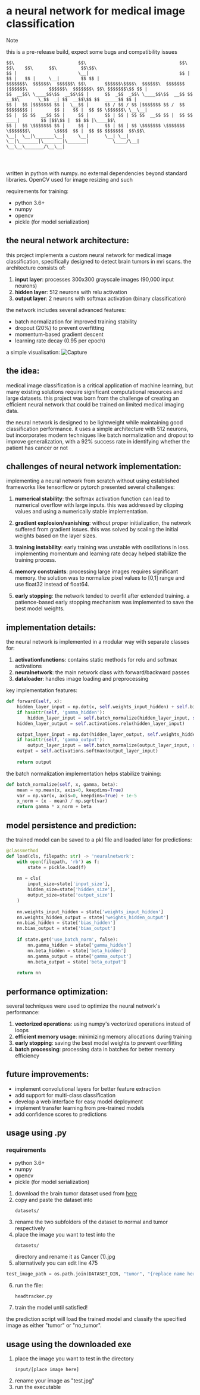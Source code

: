 # **a neural network for medical image classification**

> [!NOTE]
> this is a pre-release build, expect some bugs and compatibility issues

```
$$\                        $$\                                   $$\                  $$\    $$\      $$\         $$\$$\ 
$$ |                       \__|                                  $$ |                 $$ |   $$ |     \__|        $$ $$ |
$$$$$$$\  $$$$$$\  $$$$$$\ $$\       $$$$$$\$$$$\  $$$$$$\  $$$$$$$ |$$$$$$\        $$$$$$\  $$$$$$$\ $$\ $$$$$$$\$$ $$ |
$$  __$$\ \____$$\$$  __$$\$$ |      $$  _$$  _$$\ \____$$\$$  __$$ $$  __$$\       \_$$  _| $$  __$$\$$ $$  _____$$ $$ |
$$ |  $$ |$$$$$$$ $$ |  \__$$ |      $$ / $$ / $$ |$$$$$$$ $$ /  $$ $$$$$$$$ |        $$ |   $$ |  $$ $$ \$$$$$$\ \__\__|
$$ |  $$ $$  __$$ $$ |     $$ |      $$ | $$ | $$ $$  __$$ $$ |  $$ $$   ____|        $$ |$$\$$ |  $$ $$ |\____$$\       
$$ |  $$ \$$$$$$$ $$ |     $$ |      $$ | $$ | $$ \$$$$$$$ \$$$$$$$ \$$$$$$$\         \$$$$  $$ |  $$ $$ $$$$$$$  $$\$$\ 
\__|  \__|\_______\__|     \__|      \__| \__| \__|\_______|\_______|\_______|         \____/\__|  \__\__\_______/\__\__|
                                                                                                                         
                                                                                                                         
                                                                                                                         
```

written in python with numpy. no external dependencies beyond standard libraries. OpenCV used for image resizing and such

requirements for training:
- python 3.6+
- numpy
- opencv
- pickle (for model serialization)

## **the neural network architecture:**

this project implements a custom neural network for medical image classification, specifically designed to detect brain tumors in mri scans. the architecture consists of:

1. **input layer**: processes 300x300 grayscale images (90,000 input neurons)
2. **hidden layer**: 512 neurons with relu activation
3. **output layer**: 2 neurons with softmax activation (binary classification)

the network includes several advanced features:
- batch normalization for improved training stability
- dropout (20%) to prevent overfitting
- momentum-based gradient descent
- learning rate decay (0.95 per epoch)


a simple visualisation:
![Capture](https://private-user-images.githubusercontent.com/166126131/434835303-79c0e30f-9b1c-4308-8679-5587848ba572.PNG?jwt=eyJhbGciOiJIUzI1NiIsInR5cCI6IkpXVCJ9.eyJpc3MiOiJnaXRodWIuY29tIiwiYXVkIjoicmF3LmdpdGh1YnVzZXJjb250ZW50LmNvbSIsImtleSI6ImtleTUiLCJleHAiOjE3NDQ4OTgxODYsIm5iZiI6MTc0NDg5Nzg4NiwicGF0aCI6Ii8xNjYxMjYxMzEvNDM0ODM1MzAzLTc5YzBlMzBmLTliMWMtNDMwOC04Njc5LTU1ODc4NDhiYTU3Mi5QTkc_WC1BbXotQWxnb3JpdGhtPUFXUzQtSE1BQy1TSEEyNTYmWC1BbXotQ3JlZGVudGlhbD1BS0lBVkNPRFlMU0E1M1BRSzRaQSUyRjIwMjUwNDE3JTJGdXMtZWFzdC0xJTJGczMlMkZhd3M0X3JlcXVlc3QmWC1BbXotRGF0ZT0yMDI1MDQxN1QxMzUxMjZaJlgtQW16LUV4cGlyZXM9MzAwJlgtQW16LVNpZ25hdHVyZT01Yjk1YzE3YzVhMzBkMzY0MjkzN2E4ZTg3ZWQxMjg5NTNiNzVlMDYxZjFlMWMyMWQ5MmNiNDMxZjljNjM5NDVhJlgtQW16LVNpZ25lZEhlYWRlcnM9aG9zdCJ9.EupK2zrxH0yOf9TUXQqlTQXirXThnlbU1F2zdWXRL5I)


## **the idea:**

medical image classification is a critical application of machine learning, but many existing solutions require significant computational resources and large datasets. this project was born from the challenge of creating an efficient neural network that could be trained on limited medical imaging data.

the neural network is designed to be lightweight while maintaining good classification performance. it uses a simple architecture with 512 neurons, but incorporates modern techniques like batch normalization and dropout to improve generalization, with a 92% success rate in identifying whether the patient has cancer or not

## **challenges of neural network implementation:**

implementing a neural network from scratch without using established frameworks like tensorflow or pytorch presented several challenges:

1. **numerical stability**: the softmax activation function can lead to numerical overflow with large inputs. this was addressed by clipping values and using a numerically stable implementation.

2. **gradient explosion/vanishing**: without proper initialization, the network suffered from gradient issues. this was solved by scaling the initial weights based on the layer sizes.

3. **training instability**: early training was unstable with oscillations in loss. implementing momentum and learning rate decay helped stabilize the training process.

4. **memory constraints**: processing large images requires significant memory. the solution was to normalize pixel values to [0,1] range and use float32 instead of float64.

5. **early stopping**: the network tended to overfit after extended training. a patience-based early stopping mechanism was implemented to save the best model weights.

## **implementation details:**

the neural network is implemented in a modular way with separate classes for:

1. **activationfunctions**: contains static methods for relu and softmax activations
2. **neuralnetwork**: the main network class with forward/backward passes
3. **dataloader**: handles image loading and preprocessing

key implementation features:

```python
def forward(self, x):
    hidden_layer_input = np.dot(x, self.weights_input_hidden) + self.bias_hidden
    if hasattr(self, 'gamma_hidden'):
        hidden_layer_input = self.batch_normalize(hidden_layer_input, self.gamma_hidden, self.beta_hidden)
    hidden_layer_output = self.activations.relu(hidden_layer_input)

    output_layer_input = np.dot(hidden_layer_output, self.weights_hidden_output) + self.bias_output
    if hasattr(self, 'gamma_output'):
        output_layer_input = self.batch_normalize(output_layer_input, self.gamma_output, self.beta_output)
    output = self.activations.softmax(output_layer_input)
    
    return output
```

the batch normalization implementation helps stabilize training:

```python
def batch_normalize(self, x, gamma, beta):
    mean = np.mean(x, axis=0, keepdims=True)
    var = np.var(x, axis=0, keepdims=True) + 1e-5
    x_norm = (x - mean) / np.sqrt(var)
    return gamma * x_norm + beta
```

## **model persistence and prediction:**

the trained model can be saved to a pkl file and loaded later for predictions:

```python
@classmethod
def load(cls, filepath: str) -> 'neuralnetwork':
    with open(filepath, 'rb') as f:
        state = pickle.load(f)
    
    nn = cls(
        input_size=state['input_size'],
        hidden_size=state['hidden_size'],
        output_size=state['output_size']
    )
    
    nn.weights_input_hidden = state['weights_input_hidden']
    nn.weights_hidden_output = state['weights_hidden_output']
    nn.bias_hidden = state['bias_hidden']
    nn.bias_output = state['bias_output']
    
    if state.get('use_batch_norm', false):
        nn.gamma_hidden = state['gamma_hidden']
        nn.beta_hidden = state['beta_hidden']
        nn.gamma_output = state['gamma_output']
        nn.beta_output = state['beta_output']
    
    return nn
```

## **performance optimization:**

several techniques were used to optimize the neural network's performance:

1. **vectorized operations**: using numpy's vectorized operations instead of loops
2. **efficient memory usage**: minimizing memory allocations during training
3. **early stopping**: saving the best model weights to prevent overfitting
4. **batch processing**: processing data in batches for better memory efficiency

## **future improvements:**

- implement convolutional layers for better feature extraction
- add support for multi-class classification
- develop a web interface for easy model deployment
- implement transfer learning from pre-trained models
- add confidence scores to predictions

## **usage using .py**

### requirements
- python 3.6+
- numpy
- opencv
- pickle (for model serialization)

1. download the brain tumor dataset used from [here](https://www.kaggle.com/datasets/preetviradiya/brian-tumor-dataset)
2. copy and paste the dataset into
   ```
   datasets/
   ```
3. rename the two subfolders of the dataset to normal and tumor respectively
4. place the image you want to test into the
   ```
   datasets/
   ```
   directory and rename it as Cancer (1).jpg
5. alternatively you can edit line 475
  ```python
  test_image_path = os.path.join(DATASET_DIR, "tumor", "{replace name here}.jpg")
  ``` 
   
6. run the file:
   ```
   headtracker.py
   ```
7. train the model until satisfied!

the prediction script will load the trained model and classify the specified image as either "tumor" or "no_tumor".

## **usage using the downloaded exe**

1. place the image you want to test in the directory
   ```
   input/[place image here]
   ```
2. rename your image as "test.jpg"
3. run the executable
